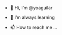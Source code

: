 - 👋 Hi, I’m @yoaguilar   

- 🌱 I’m always learning 
- 📫 How to reach me ...

<!---
yoaguilar/yoaguilar is a ✨ special ✨ repository because its `README.md` (this file) appears on your GitHub profile.
You can click the Preview link to take a look at your changes.
--->
